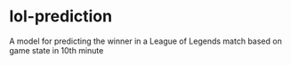 # lol-prediction
A model for predicting the winner in a League of Legends match based on game state in 10th minute

